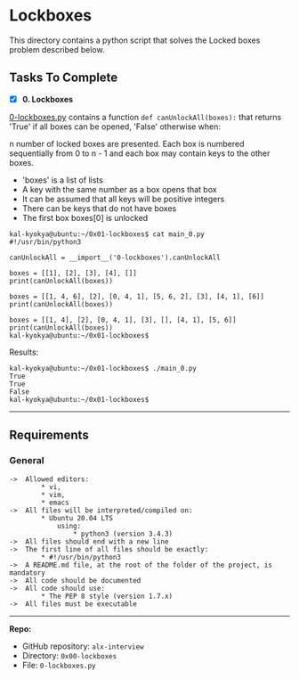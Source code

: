 # Lockboxes
This directory contains a python script that solves the Locked boxes problem described below.

## Tasks To Complete
+ [x] **0. Lockboxes**

[0-lockboxes.py](https://github.com/kal-kyokya/alx-interview/tree/main/0x01-lockboxes) contains a function `def canUnlockAll(boxes):` that returns 'True' if all boxes can be opened, 'False' otherwise when:

n number of locked boxes are presented. Each box is numbered sequentially from 0 to n - 1 and each box may contain keys to the other boxes.

* 'boxes' is a list of lists
* A key with the same number as a box opens that box
* It can be assumed that all keys will be positive integers
* There can be keys that do not have boxes
* The first box boxes[0] is unlocked

```
kal-kyokya@ubuntu:~/0x01-lockboxes$ cat main_0.py
#!/usr/bin/python3

canUnlockAll = __import__('0-lockboxes').canUnlockAll

boxes = [[1], [2], [3], [4], []]
print(canUnlockAll(boxes))

boxes = [[1, 4, 6], [2], [0, 4, 1], [5, 6, 2], [3], [4, 1], [6]]
print(canUnlockAll(boxes))

boxes = [[1, 4], [2], [0, 4, 1], [3], [], [4, 1], [5, 6]]
print(canUnlockAll(boxes))
kal-kyokya@ubuntu:~/0x01-lockboxes$
```
Results:
```
kal-kyokya@ubuntu:~/0x01-lockboxes$ ./main_0.py
True
True
False
kal-kyokya@ubuntu:~/0x01-lockboxes$
```

---

## Requirements
### General

	->	Allowed editors:
			* vi,
			* vim,
			* emacs
	->	All files will be interpreted/compiled on:
			* Ubuntu 20.04 LTS
				using:
					* python3 (version 3.4.3)
	->	All files should end with a new line
	->	The first line of all files should be exactly:
			* #!/usr/bin/python3
	->	A README.md file, at the root of the folder of the project, is mandatory
	->	All code should be documented
	->	All code should use:
			* The PEP 8 style (version 1.7.x)
	->	All files must be executable

---

**Repo:**

-   GitHub repository: `alx-interview`
-   Directory: `0x00-lockboxes`
-   File: `0-lockboxes.py`
